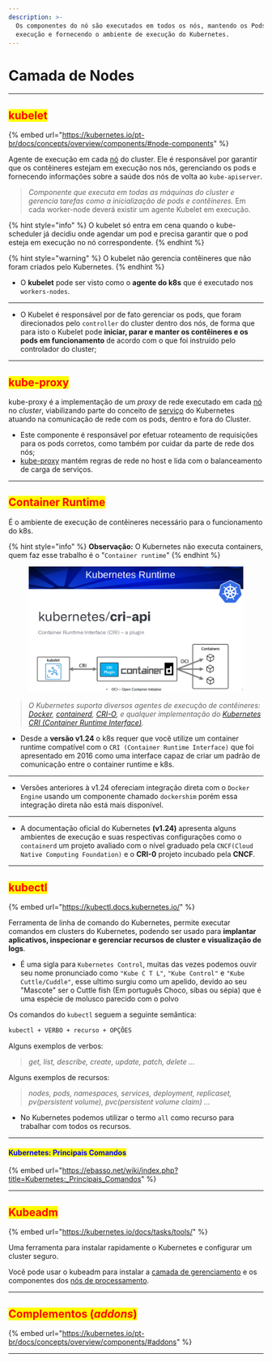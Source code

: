 ```yaml
---
description: >-
  Os componentes do nó são executados em todos os nós, mantendo os Pods em
  execução e fornecendo o ambiente de execução do Kubernetes.
---
```


# Camada de Nodes

***

## <mark style="color:red;">kubelet</mark>&#x20;

{% embed url="https://kubernetes.io/pt-br/docs/concepts/overview/components/#node-components" %}

Agente de execução em cada [nó](https://kubernetes.io/pt-br/docs/concepts/architecture/nodes/) do cluster. Ele é responsável por garantir que os contêineres estejam em execução nos nós, gerenciando os pods e fornecendo informações sobre a saúde dos nós de volta ao `kube-apiserver`.

> _Componente que executa em todas as máquinas do cluster e gerencia tarefas como a inicialização de pods e contêineres._  Em cada worker-node deverá existir um agente Kubelet em execução.&#x20;

{% hint style="info" %}
O kubelet só entra em cena quando o kube-scheduler já decidiu onde agendar um pod e precisa garantir que o pod esteja em execução no nó correspondente.
{% endhint %}

{% hint style="warning" %}
O kubelet não gerencia contêineres que não foram criados pelo Kubernetes.
{% endhint %}

* O **kubelet** pode ser visto como o **agente do k8s** que é executado nos `workers-nodes`.

***

* O Kubelet é responsável por de fato gerenciar os pods, que foram direcionados pelo `controller` do cluster dentro dos nós, de forma que para isto o Kubelet pode **iniciar, parar e manter os contêineres e os pods em funcionamento** de acordo com o que foi instruído pelo controlador do cluster;

***

## <mark style="color:red;">kube-proxy</mark>&#x20;

kube-proxy é a implementação de um _proxy_ de rede executado em cada [nó](https://kubernetes.io/pt-br/docs/concepts/architecture/nodes/) no _cluster_, viabilizando parte do conceito de [serviço](https://kubernetes.io/docs/concepts/services-networking/service/) do Kubernetes atuando na comunicação de rede com os pods, dentro e fora do Cluster.

* Este componente é responsável por efetuar roteamento de requisições para os pods corretos, como também por cuidar da parte de rede dos nós;
* [kube-proxy](https://kubernetes.io/docs/reference/command-line-tools-reference/kube-proxy/) mantém regras de rede no host e lida com o balanceamento de carga de serviços.

***

## <mark style="color:red;">Container Runtime</mark>&#x20;

É o ambiente de execução de contêineres necessário para o funcionamento do k8s.&#x20;

{% hint style="info" %}
**Observação:** O Kubernetes não executa containers, quem faz esse trabalho é o "`Container runtime`"
{% endhint %}

<figure><img src="../.gitbook/assets/image (182).png" alt=""><figcaption></figcaption></figure>

> _O Kubernetes suporta diversos agentes de execução de contêineres:_ [_Docker_](https://docs.docker.com/engine/)_,_ [_containerd_](https://containerd.io/docs/)_,_ [_CRI-O_](https://cri-o.io/#what-is-cri-o)_, e qualquer implementação do_ [_Kubernetes CRI (Container Runtime Interface)_](https://github.com/kubernetes/community/blob/master/contributors/devel/sig-node/container-runtime-interface.md)_._

* Desde a **versão v1.24** o k8s requer que você utilize um container runtime compatível com o `CRI (Container Runtime Interface)` que foi apresentado em 2016 como uma interface capaz de criar um padrão de comunicação entre o container runtime e k8s.

***

* Versões anteriores à v1.24 ofereciam integração direta com o `Docker Engine` usando um componente chamado `dockershim` porém essa integração direta não está mais disponível.

***

* A documentação oficial do Kubernetes **(v1.24)** apresenta alguns ambientes de execução e suas respectivas configurações como o `containerd` um projeto avaliado com o nível graduado pela `CNCF(Cloud Native Computing Foundation)` e o **CRI-0** projeto incubado pela **CNCF**.

***

## <mark style="color:red;">kubectl</mark>&#x20;

{% embed url="https://kubectl.docs.kubernetes.io/" %}

Ferramenta de linha de comando do Kubernetes, permite executar comandos em clusters do Kubernetes, podendo ser usado para **implantar aplicativos, inspecionar e gerenciar recursos de cluster e visualização de logs**.

* É uma sigla para `Kubernetes Control`, muitas das vezes podemos ouvir seu nome pronunciado como `"Kube C T L"`, `"Kube Control"` e `"Kube Cuttle/Cuddle"`, esse ultimo surgiu como um apelido, devido ao seu "Mascote" ser o Cuttle fish (Em português Choco, sibas ou sépia) que é uma espécie de molusco parecido com o polvo

Os comandos do `kubectl` seguem a seguinte semântica:

```bash
kubectl + VERBO + recurso + OPÇÕES
```

Alguns exemplos de verbos:

> &#x20;_get, list, describe, create, update, patch, delete ..._

Alguns exemplos de recursos:

> _nodes, pods, namespaces, services, deployment, replicaset, pv(persistent volume), pvc(persistent volume claim) ..._

* No Kubernetes podemos utilizar o termo `all` como recurso para trabalhar com todos os recursos.

***

#### <mark style="color:blue;">Kubernetes: Principais Comandos</mark> <a href="#firstheading" id="firstheading"></a>

{% embed url="https://ebasso.net/wiki/index.php?title=Kubernetes:_Principais_Comandos" %}

***

## <mark style="color:red;">Kubeadm</mark>&#x20;

{% embed url="https://kubernetes.io/docs/tasks/tools/" %}

Uma ferramenta para instalar rapidamente o Kubernetes e configurar um cluster seguro.

Você pode usar o kubeadm para instalar a [camada de gerenciamento](https://kubernetes.io/pt-br/docs/reference/glossary/?all=true#term-control-plane) e os componentes dos [nós de processamento](https://kubernetes.io/pt-br/docs/concepts/architecture/nodes/).

***

## <mark style="color:red;">Complementos (</mark>_<mark style="color:red;">addons</mark>_<mark style="color:red;">)</mark> <a href="#addons" id="addons"></a>

{% embed url="https://kubernetes.io/pt-br/docs/concepts/overview/components/#addons" %}

***
